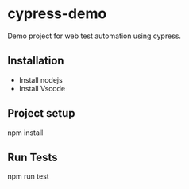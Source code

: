 # cypress-demo

Demo project for web test automation using cypress.

## Installation

- Install nodejs
- Install Vscode

## Project setup

  npm install
  
## Run Tests

  npm run test
